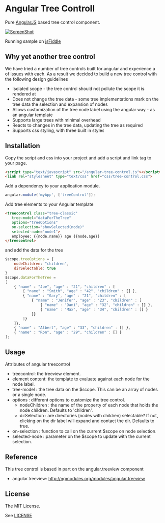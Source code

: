 Angular Tree Controll
================

Pure [AngularJS](http://www.angularjs.org) based tree control component.

[![ScreenShot](https://raw.github.com/wix/angular-tree-control/master/images/sample.png)](http://jsfiddle.net/8ApLX/5/)

Running sample on [jsFiddle](http://jsfiddle.net/8ApLX/5/)

## Why yet another tree control

We have tried a number of tree controls built for angular and experience a of issues with each. As a result we decided
to build a new tree control with the following design guidelines

- Isolated scope - the tree control should not pollute the scope it is rendered at
- Does not change the tree data - some tree implementations mark on the tree data the selection and expansion of nodes
- Allows customization of the tree node label using the angular way - as an angular template
- Supports large trees with minimal overhead
- Reacts to changes in the tree data, updating the tree as required
- Supports css styling, with three built in styles

## Installation

Copy the script and css into your project and add a script and link tag to your page.

```html
<script type="text/javascript" src="/angular-tree-control.js"></script>
<link rel="stylesheet" type="text/css" href="css/tree-control.css">
```

Add a dependency to your application module.

```javascript
angular.module('myApp', ['treeControl']);
```

Add tree elements to your Angular template

```html
<treecontrol class="tree-classic"
   tree-model="dataForTheTree"
   options="treeOptions"
   on-selection="showSelected(node)"
   selected-node="node1">
   employee: {{node.name}} age {{node.age}}
</treecontrol>
```

and add the data for the tree

```javascript
$scope.treeOptions = {
    nodeChildren: "children",
    dirSelectable: true
}
$scope.dataForTheTree =
[
	{ "name" : "Joe", "age" : "21", "children" : [
		{ "name" : "Smith", "age" : "42", "children" : [] },
		{ "name" : "Gary", "age" : "21", "children" : [
			{ "name" : "Jenifer", "age" : "23", "children" : [
				{ "name" : "Dani", "age" : "32", "children" : [] },
				{ "name" : "Max", "age" : "34", "children" : [] }
			]}
		]}
	]},
	{ "name" : "Albert", "age" : "33", "children" : [] },
	{ "name" : "Ron", "age" : "29", "children" : [] }
];
```


## Usage

Attributes of angular treecontrol

- treecontrol: the treeview element.
- element content: the template to evaluate against each node for the node label.
- tree-model : the tree data on the $scope. This can be an array of nodes or a single node.
- options : different options to customize the tree control.
  - nodeChildren : the name of the property of each node that holds the node children. Defaults to 'children'.
  - dirSelection : are directories (nodes with children) selectable? If not, clicking on the dir label will expand and contact the dir. Defaults to true.
- on-selection : function to call on the current $scope on node selection.
- selected-node : parameter on the $scope to update with the current selection.


## Reference

This tree control is based in part on the angular.treeview component
* angular.treeview: http://ngmodules.org/modules/angular.treeview

## License

The MIT License.

See [LICENSE](https://github.com/wix/angular-tree-control/blob/master/LICENSE)
